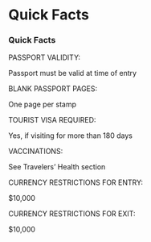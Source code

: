 # Quick Facts

### Quick Facts

PASSPORT VALIDITY:

Passport must be valid at time of entry

BLANK PASSPORT PAGES:

One page per stamp

TOURIST VISA REQUIRED:

Yes, if visiting for more than 180 days

VACCINATIONS:

See Travelers’ Health section

CURRENCY RESTRICTIONS FOR ENTRY:

$10,000

CURRENCY RESTRICTIONS FOR EXIT:

$10,000